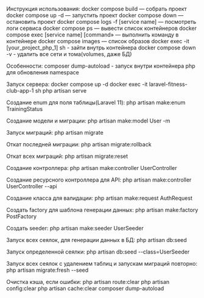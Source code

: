 Инструкция использования:
docker compose build — собрать проект
docker compose up -d — запустить проект
docker compose down — остановить проект
docker compose logs -f [service name] — посмотреть логи сервиса
docker compose ps — вывести список контейнеров
docker compose exec [service name] [command» — выполнить команду в контейнере
docker compose images — список образов
docker exec -it [your_project_php_1] sh - зайти внутрь контейнера
docker compose down -v - удалить все сети и тома(volumes, даже БД)

Особенности:
composer dump-autoload - запуск внутри контейнера php для обновления namespace

Запуск сервера:
docker compose up -d
docker exec -it laravel-fitness-club-app-1 sh
php artisan serve

Создание enum для поля таблицы(Laravel 11):
php artisan make:enum TrainingStatus

Создание модели и миграции:
php artisan make:model User -m

Запуск миграций:
php artisan migrate

Откат последней миграции:
php artisan migrate:rollback

Откат всех миграций:
php artisan migrate:reset

Создание контроллера:
php artisan make:controller UserController

Создание ресурсного контроллера для API:
php artisan make:controller UserController --api

Создание класса для валидации:
php artisan make:request AuthRequest

Создать factory для шаблона генерации данных:
php artisan make:factory PostFactory

Создать seeder:
php artisan make:seeder UserSeeder

Запуск всех сеялок, для генерации данных в БД:
php artisan db:seed

Запуск определенной сеялки:
php artisan db:seed --class=UserSeeder

Запуск всех сеялок с удалением таблиц и запускам миграций повторно:
php artisan migrate:fresh --seed

Очистка кэша, если ошибки:
php artisan route:clear
php artisan config:clear
php artisan cache:clear
composer dump-autoload
